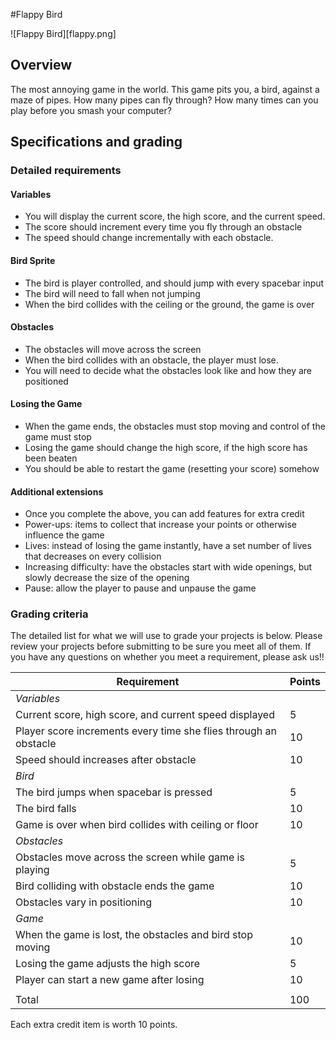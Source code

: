 #Flappy Bird

![Flappy Bird][flappy.png]

## Overview
The most annoying game in the world. This game pits you, a bird, against a maze of pipes. How many pipes can fly through? How many times can you play before you smash your computer?

## Specifications and grading

### Detailed requirements

#### Variables
- You will display the current score, the high score, and the current speed.
- The score should increment every time you fly through an obstacle
- The speed should change incrementally with each obstacle.

#### Bird Sprite
- The bird is player controlled, and should jump with every spacebar input
- The bird will need to fall when not jumping
- When the bird collides with the ceiling or the ground, the game is over

#### Obstacles
- The obstacles will move across the screen
- When the bird collides with an obstacle, the player must lose.
- You will need to decide what the obstacles look like and how they are positioned

#### Losing the Game
- When the game ends, the obstacles must stop moving and control of the game must stop
- Losing the game should change the high score, if the high score has been beaten
- You should be able to restart the game (resetting your score) somehow

#### Additional extensions
- Once you complete the above, you can add features for extra credit
- Power-ups: items to collect that increase your points or otherwise influence the game
- Lives: instead of losing the game instantly, have a set number of lives that decreases on every collision
- Increasing difficulty: have the obstacles start with wide openings, but slowly decrease the size of the opening
- Pause: allow the player to pause and unpause the game

### Grading criteria
The detailed list for what we will use to grade your projects is below. Please review your projects before submitting to be sure you meet all of them. If you have any questions on whether you meet a requirement, please ask us!!


| Requirement                                                      | Points |
|------------------------------------------------------------------|--------|
| *Variables*                                                      |        |
| Current score, high score, and current speed displayed           | 5      |
| Player score increments every time she flies through an obstacle | 10     |
| Speed should increases after obstacle                            | 10     |
| *Bird*                                                           |        |
| The bird jumps when spacebar is pressed                          | 5      |
| The bird falls                                                   | 10     |
| Game is over when bird collides with ceiling or floor            | 10     |
| *Obstacles*                                                      |        |
| Obstacles move across the screen while game is playing           | 5      |
| Bird colliding with obstacle ends the game                       | 10     |
| Obstacles vary in positioning                                    | 10     |
| *Game*                                                           |        |
| When the game is lost, the obstacles and bird stop moving        | 10     |
| Losing the game adjusts the high score                           | 5      |
| Player can start a new game after losing                         | 10     |
|                                                                  |        |
| Total                                                            | 100    |

Each extra credit item is worth 10 points.

